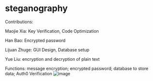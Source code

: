 # steganography
Contributions:

Maojie Xia: Key Verification, Code Optimization

Han Bao: Encrypted password

Lijuan Zhuge: GUI Design, Database setup

Yue Liu: encryption and decryption of plain text

Functions:
message encryption; encrypted password; database to store data; Auth0 Verification
![image](https://user-images.githubusercontent.com/19217683/180115740-b89f9c4a-9aff-4fe5-b393-8df255bbbbf5.png)
